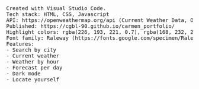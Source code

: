 <pre>
Created with Visual Studio Code.
Tech stack: HTML, CSS, Javascript
API: https://openweathermap.org/api (Current Weather Data, One Call API)
Published: https://cgbl-90.github.io/carmen_portfolio/
Highlight colors: rgba(226, 193, 221, 0.7), rgba(168, 232, 205, 0.7), rgba(139, 155, 247, 0.7)
Font family: Raleway (https://fonts.google.com/specimen/Raleway)
Features:
- Search by city
- Current weather
- Weather by hour
- Forecast per day
- Dark mode
- Locate yourself
</pre>
